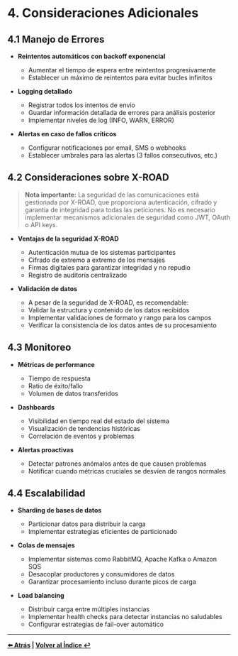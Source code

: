 # 4. Consideraciones Adicionales

## 4.1 Manejo de Errores

- **Reintentos automáticos con backoff exponencial**
  - Aumentar el tiempo de espera entre reintentos progresivamente
  - Establecer un máximo de reintentos para evitar bucles infinitos

- **Logging detallado**
  - Registrar todos los intentos de envío
  - Guardar información detallada de errores para análisis posterior
  - Implementar niveles de log (INFO, WARN, ERROR)

- **Alertas en caso de fallos críticos**
  - Configurar notificaciones por email, SMS o webhooks
  - Establecer umbrales para las alertas (3 fallos consecutivos, etc.)

## 4.2 Consideraciones sobre X-ROAD

> **Nota importante:** La seguridad de las comunicaciones está gestionada por X-ROAD, que proporciona autenticación, cifrado y garantía de integridad para todas las peticiones. No es necesario implementar mecanismos adicionales de seguridad como JWT, OAuth o API keys.

- **Ventajas de la seguridad X-ROAD**
  - Autenticación mutua de los sistemas participantes
  - Cifrado de extremo a extremo de los mensajes
  - Firmas digitales para garantizar integridad y no repudio
  - Registro de auditoría centralizado

- **Validación de datos**
  - A pesar de la seguridad de X-ROAD, es recomendable:
  - Validar la estructura y contenido de los datos recibidos
  - Implementar validaciones de formato y rango para los campos
  - Verificar la consistencia de los datos antes de su procesamiento

## 4.3 Monitoreo

- **Métricas de performance**
  - Tiempo de respuesta
  - Ratio de éxito/fallo
  - Volumen de datos transferidos

- **Dashboards**
  - Visibilidad en tiempo real del estado del sistema
  - Visualización de tendencias históricas
  - Correlación de eventos y problemas

- **Alertas proactivas**
  - Detectar patrones anómalos antes de que causen problemas
  - Notificar cuando métricas cruciales se desvíen de rangos normales

## 4.4 Escalabilidad

- **Sharding de bases de datos**
  - Particionar datos para distribuir la carga
  - Implementar estrategias eficientes de particionado

- **Colas de mensajes**
  - Implementar sistemas como RabbitMQ, Apache Kafka o Amazon SQS
  - Desacoplar productores y consumidores de datos
  - Garantizar procesamiento incluso durante picos de carga

- **Load balancing**
  - Distribuir carga entre múltiples instancias
  - Implementar health checks para detectar instancias no saludables
  - Configurar estrategias de fail-over automático

---

**[⬅️ Atrás](03-envio-informacion-intervalos.md) | [Volver al Índice ↩️](README.md)**
